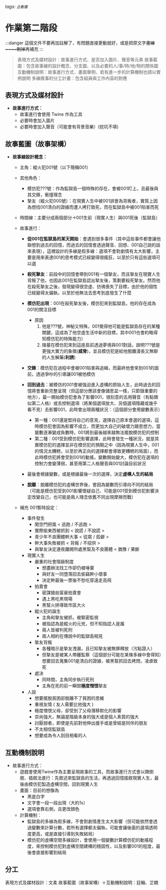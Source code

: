 ###### tags: `企劃書`
# 作業第二階段

:::danger
這個文件不要再加註解了，有問題直接更動就好，或是把原文字~~畫線~~~~刪掉~~再補充
:::

> 表現方式及媒材設計：故事進行方式、是否加入圖片、聲音等元素
> 故事藍圖：包含故事線的設計概念、分支圖、以及必要的人/事/時/地/物的關係圖
> 互動機制說明：故事進行方式、畫面舉例、若有進一步的計算機制也請以實例說明
> 多線敘事的分工計畫：包含組員與工作內容的對應


## 表現方式及媒材設計
* **故事進行方式：**
    * 故事進行會使用 Twine 作為工具
    * 必要時會加入圖片
    * 必要時會加入聲音（可能會有背景音樂）(挖坑不填)
## 故事藍圖（故事架構）
* **故事線設計概念：**
    + 主角：縱火犯001號（以下簡稱001）
    + 其他角色：
        + 模仿犯???號：作為監獄島一個特殊的存在，會被001盯上，且最後與其交鋒，衝撞理念
        + 摯友（縱火犯000號）：在現實人生中被001誤會為背叛者，實質上因為想找001清白的證據而遭人拷打致死，而在監獄島中被001陷害而死
    + 時間線：主要分成兩個部分→001生前（現實人生）與001死後（監獄島）
    + 故事進行：
        + **從001在監獄島的某天開始**：會遇到很多事件（其中這些事件都會讓他聯想到過去的回憶，而過去的回憶會透過聲音、回想、001自己說的話來表現），這裡設計的多線是假多線：選項不會對劇情有太大影響，主要是用來表達001的思考模式已經變得很瘋狂，以至於只有這些選項可以選
        + **殺死摯友**：前段中的回憶會帶到001有一個摯友，而且摯友在現實人生背叛了他，也因此001在監獄島認出摯友後，策劃要殺死摯友。然而他在殺死摯友之後，發現變得很空虛、彷彿喪失了目標，由於他的個性已經變得太偏執，以至於他無法去思考到底發生了什麼
        + **模仿犯出現**：001在殺死摯友後，模仿犯來到監獄島，他的存在成為001的關注目標
        	+ 原因
        		1. 他是???號，神秘又特殊，001覺得他可能是監獄島存在的某種關鍵，這成為了他空虛生活中新的目標，其中001也會約略得知模仿犯的特殊能力）
        		2. 陵墓在模仿犯來到這座島前透過夢境與001對話，說明???號是更強大實力的象徵(**威脅**)，並且模仿犯是給他脫離漫長又無聊的人生解藥(**利誘**)
        + **交鋒**：模仿犯在過程中會被001陷害與追緝，而最終他會來到001的面前，透過爭吵的引導讓001被他模仿
        + **回到過去**：被模仿的001會被強迫進入虛構的原始人生，此時過去的回憶將會重新完整呈現（但這部分應該會像儲思盆一樣，只節錄重要的地方），最一開始模仿犯會為了影響001，很刻意的去用聲音（有點類似第二人格）或去控制選項（將某個選項放大、另個選項隱藏或幾乎看不見）去影響001，此時會出現兩種狀況：（這個部分會用變數表示）
        
            + 第一種：001還是堅持自己的意見，選擇自己原本會選的選項，這時模仿犯會因為影響不成立，而更加大自己的破壞力跟思想力，當變數逐漸變成負數時，001將到最後越來越無法擺脫模仿犯的控制
            + 第二種：001受到模仿犯影響選擇，此時會發生一種狀況，就是其實模仿犯的選擇並非在模仿犯的預期之中（因為現實人生中，001的情況太糟糕，以至於再正向的選擇都會導致更糟糕的局面），而此時模仿犯將會受到001的動搖，變數開始變大，模仿犯在選項的控制力會變薄弱，甚至用第二人格聲音與001討論目前狀況
        + 最後會根據變數，或是根據最後一次的選擇，決定**虛構人生的結局**
        + **脫離**：脫離模仿犯的虛構世界後，會因為變數而引導向不同的結局（可能是模仿犯受到001影響懷疑自己、可能是001受到模仿犯影響決定改變自己，也可能是兩人理念依舊不同出現摩擦而戰）

    + 補充 001暫時設定：
        + 事件發生
            + 闖空門把風 < 逃跑 / 不逃跑 > 
            + 實際偷東西被抓到 < 說謊 / 不說謊 >
            + 青少年不良團體幹大事 < 從眾 / 孤僻 >
            + 幹大事失敗被抓 < 背叛 / 不招供 >
            + 與摯友決定連夜離開所處黑幫及不良團體 < 猶豫 / 果斷
        + 現實人生
            + 嚴重的社會階級制度
                + 想盡辦法找工作卻仍被唾棄
                + 與好友一同墮落回去偷竊幹小壞事
                + 決定幹最後一票後不愁吃穿遠走高飛
            + 拍賣會
                + 密謀搶劫富豪拍賣會
                + 遇上黑吃黑現場
                + 黑幫火拼導致市區大火
            + 縱火犯的誕生
                + 主角和摯友被抓，被緊密監視
                + 被指認為是縱火的元兇，但不知指認人是誰
                + 兩人皆被判死刑
                + 兩人相約在傳說中的監獄島相見
            + 摯友背叛
                + 各種暗示是摯友洩漏，且已知摯友被無罪釋放（污點證人）
                + 但摯友是被某人帶離監察（這個部分可能在某條多線中會得知）想要回去蒐集001是清白的證據，被黑幫抓回去拷問，凌虐致死
            + 處決
                + 同時間，主角同步執行死刑
                + 主角在死的前一瞬間**極度憎恨**摯友
        + 人設
            + 想要擺脫貧困卻脫離不了貧困的思維
            + 重視友情 ( 友人需要比他強大 )
            + 極度憎恨父母，卻受到了父母潛移默化的影響
            + 崇尚強大，無論是階級本身的強大或是個人素質的強大
            + 討厭弱者，即使是先前對他伸出援手或是曾經是同伴的朋友
            + 不太相信監獄島
            + 想要成為令人刮目相看的人
## 互動機制說明
* 故事進行方式：
    * 遊戲會使用Twine作為主要呈現故事的工具，而故事進行方式會以類倒敘、插敘法進行：先敘述來監獄島的生活，再透過回憶插敘現實人生，最後由模仿犯製造虛構空間，回到現實人生
    * 畫面：目前的想像為
        * 黑底白字
        * 文字會一段一段出現（大約1s）
        * 選項會靠右側，且更改顏色
    * 計算機制：
        * 監獄島的多線為假多線，不會對劇情產生太大影響（但可能依然會透過變數來計算分數，若所有選擇都太偏執，可能會讓後面的選項透明度更高，或是直接引導到失敗結局）
        * 模仿犯的虛構空間多線設計，會使用一個變數計算模仿犯的動搖程度，來控制模仿犯對虛構空間建構的穩固性，以及影響001的程度，最後會直接影響到結局

## 分工
表現方式及媒材設計：文柔
故事藍圖（故事架構）＋互動機制說明：廷翰、芷嫺